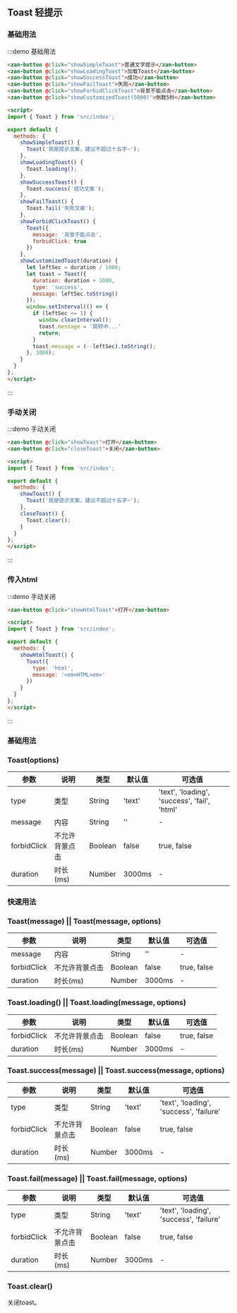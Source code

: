 <style>
@component-namespace demo {
  @b toast {
    .zan-button {
      margin: 15px;
    }
  }
}
</style>

<script>
import { Toast } from 'src/index';

export default {
  methods: {
    showSimpleToast() {
      Toast('我是提示文案，建议不超过十五字~');
    },
    showLoadingToast() {
      Toast.loading();
    },
    showSuccessToast() {
      Toast.success('成功文案');
    },
    showFailToast() {
      Toast.fail('失败文案');
    },
    showForbidClickToast() {
      Toast({
        message: '背景不能点击',
        forbidClick: true
      })
    },
    showCustomizedToast(duration) {
      let leftSec = duration / 1000;
      let toast = Toast({
        duration: duration + 1000,
        type: 'success',
        message: leftSec.toString()
      });
      window.setInterval(() => {
        if (leftSec <= 0) {
          window.clearInterval();
          toast.clear();
          return;
        }
        if (leftSec <= 1) {
          window.clearInterval();
          toast.message = '跳转中...'
          return;
        }
        toast.message = (--leftSec).toString();
      }, 1000);
    },
    showToast() {
      this.toast = Toast('我是提示文案，建议不超过十五字~');
    },
    closeToast() {
      this.toast.clear();
    },
    showHtmlToast() {
      Toast({
        type: 'html',
        message: '<em>HTML<em>'
      })
    }
  }
};
</script>

## Toast 轻提示

### 基础用法

:::demo 基础用法
```html
<zan-button @click="showSimpleToast">普通文字提示</zan-button>
<zan-button @click="showLoadingToast">加载Toast</zan-button>
<zan-button @click="showSuccessToast">成功</zan-button>
<zan-button @click="showFailToast">失败</zan-button>
<zan-button @click="showForbidClickToast">背景不能点击</zan-button>
<zan-button @click="showCustomizedToast(5000)">倒数5秒</zan-button>

<script>
import { Toast } from 'src/index';

export default {
  methods: {
    showSimpleToast() {
      Toast('我是提示文案，建议不超过十五字~');
    },
    showLoadingToast() {
      Toast.loading();
    },
    showSuccessToast() {
      Toast.success('成功文案');
    },
    showFailToast() {
      Toast.fail('失败文案');
    },
    showForbidClickToast() {
      Toast({
        message: '背景不能点击',
        forbidClick: true
      })
    },
    showCustomizedToast(duration) {
      let leftSec = duration / 1000;
      let toast = Toast({
        duration: duration + 1000,
        type: 'success',
        message: leftSec.toString()
      });
      window.setInterval(() => {
        if (leftSec <= 1) {
          window.clearInterval();
          toast.message = '跳转中...'
          return;
        }
        toast.message = (--leftSec).toString();
      }, 1000);
    }
  }
};
</script>
```
:::

### 手动关闭

:::demo 手动关闭
```html
<zan-button @click="showToast">打开</zan-button>
<zan-button @click="closeToast">关闭</zan-button>

<script>
import { Toast } from 'src/index';

export default {
  methods: {
    showToast() {
      Toast('我是提示文案，建议不超过十五字~');
    },
    closeToast() {
      Toast.clear();
    }
  }
};
</script>
```
:::


### 传入html

:::demo 手动关闭
```html
<zan-button @click="showHtmlToast">打开</zan-button>

<script>
import { Toast } from 'src/index';

export default {
  methods: {
    showHtmlToast() {
      Toast({
        type: 'html',
        message: '<em>HTML<em>'
      })
    }
  }
};
</script>
```
:::


### 基础用法
### Toast(options)

| 参数       | 说明      | 类型       | 默认值       | 可选值       |
|-----------|-----------|-----------|-------------|-------------|
| type | 类型 | String  | 'text' | 'text', 'loading', 'success', 'fail', 'html'  |
| message | 内容 | String  | '' | - |\| message | 内容 | String  | '' | - 
| forbidClick | 不允许背景点击 | Boolean  | false | true, false|
| duration | 时长(ms) | Number  | 3000ms | -|

### 快速用法
### Toast(message) || Toast(message, options)

| 参数       | 说明      | 类型       | 默认值       | 可选值       |
|-----------|-----------|-----------|-------------|-------------|
| message | 内容 | String  | '' | - |
| forbidClick | 不允许背景点击 | Boolean  | false | true, false|
| duration | 时长(ms) | Number  | 3000ms | -|

### Toast.loading() || Toast.loading(message, options)

| 参数       | 说明      | 类型       | 默认值       | 可选值       |
|-----------|-----------|-----------|-------------|-------------|
| forbidClick | 不允许背景点击 | Boolean  | false | true, false|
| duration | 时长(ms) | Number  | 3000ms | -|

### Toast.success(message) || Toast.success(message, options)

| 参数       | 说明      | 类型       | 默认值       | 可选值       |
|-----------|-----------|-----------|-------------|-------------|
| type | 类型 | String  | 'text' | 'text', 'loading', 'success', 'failure'  |
| forbidClick | 不允许背景点击 | Boolean  | false | true, false|
| duration | 时长(ms) | Number  | 3000ms | -|

### Toast.fail(message) || Toast.fail(message, options)

| 参数       | 说明      | 类型       | 默认值       | 可选值       |
|-----------|-----------|-----------|-------------|-------------|
| type | 类型 | String  | 'text' | 'text', 'loading', 'success', 'failure'  |
| forbidClick | 不允许背景点击 | Boolean  | false | true, false|
| duration | 时长(ms) | Number  | 3000ms | -|

### Toast.clear()
关闭toast。
